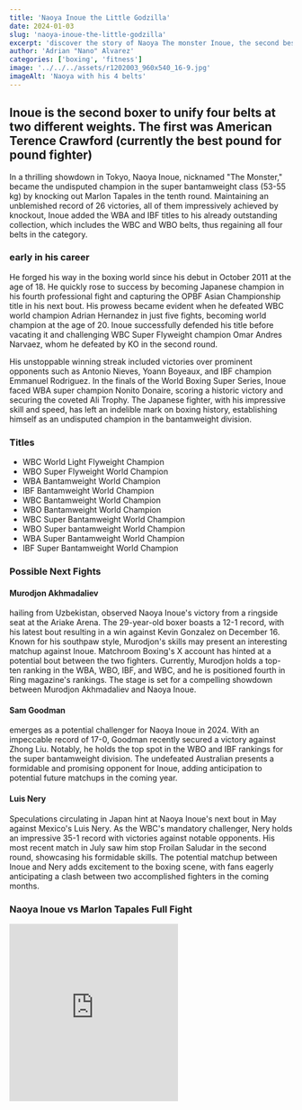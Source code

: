 ```yaml
---
title: 'Naoya Inoue the Little Godzilla'
date: 2024-01-03
slug: 'naoya-inoue-the-little-godzilla'
excerpt: 'discover the story of Naoya The monster Inoue, the second best pound-for-pound boxer of the moment'
author: 'Adrian "Nano" Alvarez'
categories: ['boxing', 'fitness']
image: '../../../assets/r1202003_960x540_16-9.jpg'
imageAlt: 'Naoya with his 4 belts'
---
```


## Inoue is the second boxer to unify four belts at two different weights. The first was American Terence Crawford (currently the best pound for pound fighter) ##

In a thrilling showdown in Tokyo, Naoya Inoue, nicknamed "The Monster," became the undisputed champion in the super bantamweight class (53-55 kg) by knocking out Marlon Tapales in the tenth round. Maintaining an unblemished record of 26 victories, all of them impressively achieved by knockout, Inoue added the WBA and IBF titles to his already outstanding collection, which includes the WBC and WBO belts, thus regaining all four belts in the category.

### early in his career ###

He forged his way in the boxing world since his debut in October 2011 at the age of 18. He quickly rose to success by becoming Japanese champion in his fourth professional fight and capturing the OPBF Asian Championship title in his next bout. His prowess became evident when he defeated WBC world champion Adrian Hernandez in just five fights, becoming world champion at the age of 20. Inoue successfully defended his title before vacating it and challenging WBC Super Flyweight champion Omar Andres Narvaez, whom he defeated by KO in the second round.

His unstoppable winning streak included victories over prominent opponents such as Antonio Nieves, Yoann Boyeaux, and IBF champion Emmanuel Rodriguez. In the finals of the World Boxing Super Series, Inoue faced WBA super champion Nonito Donaire, scoring a historic victory and securing the coveted Ali Trophy. The Japanese fighter, with his impressive skill and speed, has left an indelible mark on boxing history, establishing himself as an undisputed champion in the bantamweight division.

### Titles ###

* WBC World Light Flyweight Champion
* WBO Super Flyweight World Champion
* WBA Bantamweight World Champion
* IBF Bantamweight World Champion
* WBC Bantamweight World Champion
* WBO Bantamweight World Champion
* WBC Super Bantamweight World Champion
* WBO Super bantamweight World Champion
* WBA Super Bantamweight World Champion
* IBF Super Bantamweight World Champion

### Possible Next Fights ###

#### Murodjon Akhmadaliev ####
hailing from Uzbekistan, observed Naoya Inoue's victory from a ringside seat at the Ariake Arena. The 29-year-old boxer boasts a 12-1 record, with his latest bout resulting in a win against Kevin Gonzalez on December 16. Known for his southpaw style, Murodjon's skills may present an interesting matchup against Inoue. Matchroom Boxing's X account has hinted at a potential bout between the two fighters. Currently, Murodjon holds a top-ten ranking in the WBA, WBO, IBF, and WBC, and he is positioned fourth in Ring magazine's rankings. The stage is set for a compelling showdown between Murodjon Akhmadaliev and Naoya Inoue.

#### Sam Goodman ####
emerges as a potential challenger for Naoya Inoue in 2024. With an impeccable record of 17-0, Goodman recently secured a victory against Zhong Liu. Notably, he holds the top spot in the WBO and IBF rankings for the super bantamweight division. The undefeated Australian presents a formidable and promising opponent for Inoue, adding anticipation to potential future matchups in the coming year.

#### Luis Nery ####
Speculations circulating in Japan hint at Naoya Inoue's next bout in May against Mexico's Luis Nery. As the WBC's mandatory challenger, Nery holds an impressive 35-1 record with victories against notable opponents. His most recent match in July saw him stop Froilan Saludar in the second round, showcasing his formidable skills. The potential matchup between Inoue and Nery adds excitement to the boxing scene, with fans eagerly anticipating a clash between two accomplished fighters in the coming months.

### Naoya Inoue vs Marlon Tapales Full Fight ###

<iframe height="315" src="https://www.youtube.com/embed/SdacGehHesM?si=__ALjvdJli-QEuy1" title="Naoya Inoue vs Marlon Tapales Full Fight" frameborder="0" allow="accelerometer; autoplay; clipboard-write; encrypted-media; gyroscope; picture-in-picture; web-share" allowfullscreen class='w-full'></iframe>